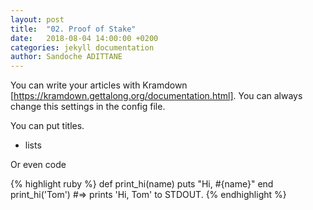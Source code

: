 ```yaml
---
layout: post
title:  "02. Proof of Stake"
date:   2018-08-04 14:00:00 +0200
categories: jekyll documentation
author: Sandoche ADITTANE
---
```


You can write your articles with Kramdown [https://kramdown.gettalong.org/documentation.html].
You can always change this settings in the config file.

You can put titles.
* lists

Or even code

{% highlight ruby %}
def print_hi(name)
  puts "Hi, #{name}"
end
print_hi('Tom')
#=> prints 'Hi, Tom' to STDOUT.
{% endhighlight %}
